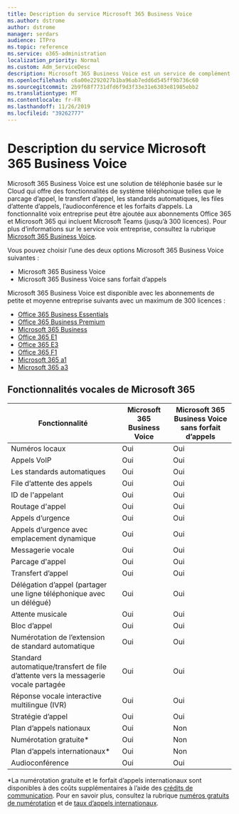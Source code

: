 ```yaml
---
title: Description du service Microsoft 365 Business Voice
ms.author: dstrome
author: dstrome
manager: serdars
audience: ITPro
ms.topic: reference
ms.service: o365-administration
localization_priority: Normal
ms.custom: Adm_ServiceDesc
description: Microsoft 365 Business Voice est un service de complément qui vous permet d’utiliser Microsoft teams pour les appels téléphoniques. Cela combine le système téléphonique, le plan d’appels nationaux, l’audioconférence et l’audioconférence.
ms.openlocfilehash: c6a00e2292027b1ba96ab7edd6d545ff9b736c60
ms.sourcegitcommit: 2b9f68f7731dfd6f9d3f33e31e6303e81985ebb2
ms.translationtype: MT
ms.contentlocale: fr-FR
ms.lasthandoff: 11/26/2019
ms.locfileid: "39262777"
---
```

# <a name="microsoft-365-business-voice-service-description"></a>Description du service Microsoft 365 Business Voice

Microsoft 365 Business Voice est une solution de téléphonie basée sur le Cloud qui offre des fonctionnalités de système téléphonique telles que le parcage d’appel, le transfert d’appel, les standards automatiques, les files d’attente d’appels, l’audioconférence et les forfaits d’appels. La fonctionnalité voix entreprise peut être ajoutée aux abonnements Office 365 et Microsoft 365 qui incluent Microsoft Teams (jusqu’à 300 licences). Pour plus d’informations sur le service voix entreprise, consultez la rubrique [Microsoft 365 Business Voice](https://docs.microsoft.com/MicrosoftTeams/business-voice/whats-business-voice).

Vous pouvez choisir l’une des deux options Microsoft 365 Business Voice suivantes :

- Microsoft 365 Business Voice
- Microsoft 365 Business Voice sans forfait d’appels

Microsoft 365 Business Voice est disponible avec les abonnements de petite et moyenne entreprise suivants avec un maximum de 300 licences :

- [Office 365 Business Essentials](office-365-platform-service-description/office-365-platform-service-description.md)
- [Office 365 Business Premium](office-365-platform-service-description/office-365-platform-service-description.md)
- [Microsoft 365 Business](microsoft-365-business-service-description.md)
- [Office 365 E1](https://www.microsoft.com/en-us/microsoft-365/business/office-365-enterprise-e1-business-software?activetab=pivot%3aoverviewtab)
- [Office 365 E3](https://www.microsoft.com/en-us/microsoft-365/business/office-365-enterprise-e3-business-software?activetab=pivot%3aoverviewtab)
- [Office 365 F1](https://www.microsoft.com/en-us/microsoft-365/business/office-365-f1?activetab=pivot%3aoverviewtab)
- [Microsoft 365 a1](https://www.microsoft.com/en-us/microsoft-365/academic/compare-office-365-education-plans?activetab=tab:primaryr1)
- [Microsoft 365 a3](https://www.microsoft.com/en-us/microsoft-365/academic/compare-office-365-education-plans?activetab=tab:primaryr1)

## <a name="microsoft-365-business-voice-features"></a>Fonctionnalités vocales de Microsoft 365

| **Fonctionnalité**                                            | **Microsoft 365 Business Voice** | **Microsoft 365 Business Voice sans forfait d’appels** |
|--------------------------------------------------------|----------------------------------|-------------------------------------------------------|
| Numéros locaux                                          | Oui                              | Oui                                                   |
| Appels VoIP                                           | Oui                              | Oui                                                   |
| Les standards automatiques                                        | Oui                              | Oui                                                   |
| File d’attente des appels                                             | Oui                              | Oui                                                   |
| ID de l'appelant                                              | Oui                              | Oui                                                   |
| Routage d'appel                                           | Oui                              | Oui                                                   |
| Appels d’urgence                                      | Oui                              | Oui                                                   |
| Appels d’urgence avec emplacement dynamique                | Oui                              | Oui                                                   |
| Messagerie vocale                                             | Oui                              | Oui                                                   |
| Parcage d'appel                                              | Oui                              | Oui                                                   |
| Transfert d’appel                                        | Oui                              | Oui                                                   |
| Délégation d’appel (partager une ligne téléphonique avec un délégué)   | Oui                              | Oui                                                   |
| Attente musicale                                          | Oui                              | Oui                                                   |
| Bloc d’appel                                             | Oui                              | Oui                                                   |
| Numérotation de l’extension de standard automatique                       | Oui                              | Oui                                                   |
| Standard automatique/transfert de file d’attente vers la messagerie vocale partagée | Oui                              | Oui                                                   |
| Réponse vocale interactive multilingue (IVR)          | Oui                              | Oui                                                   |
| Stratégie d’appel                                         | Oui                              | Oui                                                   |
| Plan d’appels nationaux                                  | Oui                              | Non                                                    |
| Numérotation gratuite\*                                    | Oui                              | Non                                                    |
| Plan d’appels internationaux\*                           | Oui                              | Non                                                    |
| Audioconférence                                     | Oui                              | Oui                                                   |
 
\*La numérotation gratuite et le forfait d’appels internationaux sont disponibles à des coûts supplémentaires à l’aide des [crédits de communication](https://docs.microsoft.com/microsoftteams/what-are-communications-credits). Pour en savoir plus, consultez la rubrique [numéros gratuits de numérotation](https://docs.microsoft.com/microsoftteams/toll-free-dialing-limitations-and-restrictions) et de [taux d’appels internationaux](https://products.office.com/microsoft-teams/online-meeting-solutions#Rates).
